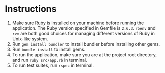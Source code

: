 # Instructions

1. Make sure Ruby is installed on your machine before running the application. The Ruby version specified in Gemfile is `2.6.3`. `rbenv` and `rvm` are both good choices for managing different versions of Ruby in Unix-like system.
2. Run `gem install bundler` to install bundler before installing other gems.
3. Run `bundle install` to install gems.
4. To run the application, make sure you are at the project root directory, and run `ruby src/app.rb` in terminal.
5. To run test suites, run `rspec` in terminal.
